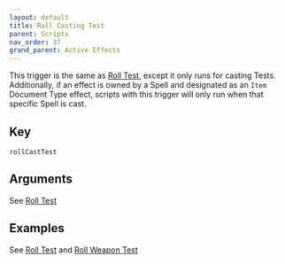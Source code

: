 ```yaml
---
layout: default
title: Roll Casting Test
parent: Scripts
nav_order: 37
grand_parent: Active Effects
---
```

This trigger is the same as [Roll Test](./rollTest), except it only runs for casting Tests. Additionally, if an effect is owned by a Spell and designated as an `Item` Document Type effect, scripts with this trigger will only run when that specific Spell is cast. 

## Key

`rollCastTest`

## Arguments 

See [Roll Test](./rollTest#arguments)

## Examples

See [Roll Test](./rollTest#examples) and [Roll Weapon Test](./rollWeaponTest.md)
